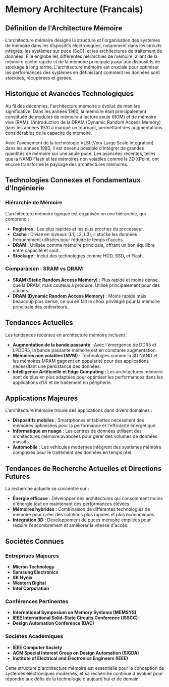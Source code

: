 # Memory Architecture (Francais)

## Définition de l'Architecture Mémoire

L'architecture mémoire désigne la structure et l'organisation des systèmes de mémoire dans les dispositifs électroniques, notamment dans les circuits intégrés, les systèmes sur puce (SoC), et les architectures de traitement de données. Elle englobe les différentes hiérarchies de mémoire, allant de la mémoire cache rapide et de la mémoire principale jusqu'aux dispositifs de stockage à long terme. L'architecture mémoire est cruciale pour optimiser les performances des systèmes en définissant comment les données sont stockées, récupérées et gérées.

## Historique et Avancées Technologiques

Au fil des décennies, l'architecture mémoire a évolué de manière significative. Dans les années 1960, la mémoire était principalement constituée de modules de mémoire à lecture seule (ROM) et de mémoire vive (RAM). L'introduction de la DRAM (Dynamic Random Access Memory) dans les années 1970 a marqué un tournant, permettant des augmentations considérables de la capacité de mémoire.

Avec l'avènement de la technologie VLSI (Very Large Scale Integration) dans les années 1980, il est devenu possible d'intégrer de grandes quantités de mémoire sur une seule puce. Les avancées récentes, telles que la NAND Flash et les mémoires non volatiles comme la 3D XPoint, ont encore transformé le paysage des architectures mémoires.

## Technologies Connexes et Fondamentaux d'Ingénierie

### Hiérarchie de Mémoire

L'architecture mémoire typique est organisée en une hiérarchie, qui comprend :

- **Registres** : Les plus rapides et les plus proches du processeur.
- **Cache** : Divisé en niveaux (L1, L2, L3), il stocke les données fréquemment utilisées pour réduire le temps d'accès.
- **DRAM** : Utilisée comme mémoire principale, offrant un bon équilibre entre capacité et coût.
- **Stockage** : Inclut des technologies comme HDD, SSD, et Flash.

### Comparaison : SRAM vs DRAM

- **SRAM (Static Random Access Memory)** : Plus rapide et moins dense que la DRAM, mais coûteux à produire. Utilisé principalement pour des caches.
- **DRAM (Dynamic Random Access Memory)** : Moins rapide mais beaucoup plus dense, ce qui en fait le choix privilégié pour la mémoire principale des ordinateurs.

## Tendances Actuelles

Les tendances récentes en architecture mémoire incluent :

- **Augmentation de la bande passante** : Avec l'émergence de DDR5 et LPDDR5, la bande passante mémoire est en constante augmentation.
- **Mémoires non volatiles (NVM)** : Technologies comme la 3D NAND et les mémoires MRAM gagnent en popularité pour des applications nécessitant une persistance des données.
- **Intelligence Artificielle et Edge Computing** : Les architectures mémoire sont de plus en plus adaptées pour optimiser les performances dans les applications d'IA et de traitement en périphérie.

## Applications Majeures

L'architecture mémoire trouve des applications dans divers domaines :

- **Dispositifs mobiles** : Smartphones et tablettes nécessitent des mémoires optimisées pour la performance et l'efficacité énergétique.
- **Informatique en nuage** : Les centres de données utilisent des architectures mémoire avancées pour gérer des volumes de données massifs.
- **Automobile** : Les véhicules modernes intègrent des systèmes mémoire complexes pour le traitement des données en temps réel.

## Tendances de Recherche Actuelles et Directions Futures

La recherche actuelle se concentre sur :

- **Énergie efficace** : Développer des architectures qui consomment moins d'énergie tout en maintenant des performances élevées.
- **Mémoires hybrides** : Combinaison de différentes technologies de mémoire pour créer des solutions plus rapides et plus économiques.
- **Intégration 3D** : Développement de puces mémoire empilées pour réduire l'encombrement et améliorer la vitesse d'accès.

## Sociétés Connues

### Entreprises Majeures

- **Micron Technology**
- **Samsung Electronics**
- **SK Hynix**
- **Western Digital**
- **Intel Corporation**

### Conférences Pertinentes

- **International Symposium on Memory Systems (MEMSYS)**
- **IEEE International Solid-State Circuits Conference (ISSCC)**
- **Design Automation Conference (DAC)**

### Sociétés Académiques

- **IEEE Computer Society**
- **ACM Special Interest Group on Design Automation (SIGDA)**
- **Institute of Electrical and Electronics Engineers (IEEE)**

Cette structure d'architecture mémoire est essentielle pour la conception de systèmes électroniques modernes, et sa recherche continue d'évoluer pour répondre aux défis de la technologie d'aujourd'hui et de demain.